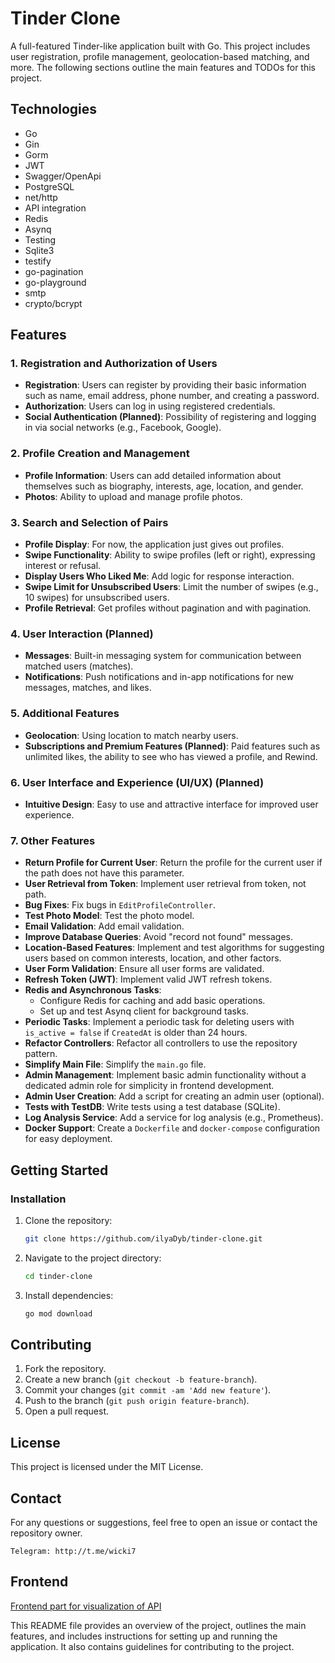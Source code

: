 # Tinder Clone

A full-featured Tinder-like application built with Go. This project includes user registration, profile management, geolocation-based matching, and more. The following sections outline the main features and TODOs for this project.

## Technologies
* Go
* Gin
* Gorm
* JWT
* Swagger/OpenApi
* PostgreSQL
* net/http
* API integration
* Redis
* Asynq
* Testing
* Sqlite3
* testify
* go-pagination
* go-playground
* smtp
* crypto/bcrypt

## Features

### 1. Registration and Authorization of Users
- **Registration**: Users can register by providing their basic information such as name, email address, phone number, and creating a password.
- **Authorization**: Users can log in using registered credentials.
- **Social Authentication (Planned)**: Possibility of registering and logging in via social networks (e.g., Facebook, Google).

### 2. Profile Creation and Management
- **Profile Information**: Users can add detailed information about themselves such as biography, interests, age, location, and gender.
- **Photos**: Ability to upload and manage profile photos.

### 3. Search and Selection of Pairs
- **Profile Display**: For now, the application just gives out profiles.
- **Swipe Functionality**: Ability to swipe profiles (left or right), expressing interest or refusal.
- **Display Users Who Liked Me**: Add logic for response interaction.
- **Swipe Limit for Unsubscribed Users**: Limit the number of swipes (e.g., 10 swipes) for unsubscribed users.
- **Profile Retrieval**: Get profiles without pagination and with pagination.

### 4. User Interaction (Planned)
- **Messages**: Built-in messaging system for communication between matched users (matches).
- **Notifications**: Push notifications and in-app notifications for new messages, matches, and likes.

### 5. Additional Features
- **Geolocation**: Using location to match nearby users.
- **Subscriptions and Premium Features (Planned)**: Paid features such as unlimited likes, the ability to see who has viewed a profile, and Rewind.

### 6. User Interface and Experience (UI/UX) (Planned)
- **Intuitive Design**: Easy to use and attractive interface for improved user experience.

### 7. Other Features
- **Return Profile for Current User**: Return the profile for the current user if the path does not have this parameter.
- **User Retrieval from Token**: Implement user retrieval from token, not path.
- **Bug Fixes**: Fix bugs in `EditProfileController`.
- **Test Photo Model**: Test the photo model.
- **Email Validation**: Add email validation.
- **Improve Database Queries**: Avoid "record not found" messages.
- **Location-Based Features**: Implement and test algorithms for suggesting users based on common interests, location, and other factors.
- **User Form Validation**: Ensure all user forms are validated.
- **Refresh Token (JWT)**: Implement valid JWT refresh tokens.
- **Redis and Asynchronous Tasks**: 
  - Configure Redis for caching and add basic operations.
  - Set up and test Asynq client for background tasks.
- **Periodic Tasks**: Implement a periodic task for deleting users with `is_active = false` if `CreatedAt` is older than 24 hours.
- **Refactor Controllers**: Refactor all controllers to use the repository pattern.
- **Simplify Main File**: Simplify the `main.go` file.
- **Admin Management**: Implement basic admin functionality without a dedicated admin role for simplicity in frontend development.
- **Admin User Creation**: Add a script for creating an admin user (optional).
- **Tests with TestDB**: Write tests using a test database (SQLite).
- **Log Analysis Service**: Add a service for log analysis (e.g., Prometheus).
- **Docker Support**: Create a `Dockerfile` and `docker-compose` configuration for easy deployment.

## Getting Started

### Installation
1. Clone the repository:
    ```sh
    git clone https://github.com/ilyaDyb/tinder-clone.git
    ```
2. Navigate to the project directory:
    ```sh
    cd tinder-clone
    ```
3. Install dependencies:
    ```sh
    go mod download
    ```

## Contributing
1. Fork the repository.
2. Create a new branch (`git checkout -b feature-branch`).
3. Commit your changes (`git commit -am 'Add new feature'`).
4. Push to the branch (`git push origin feature-branch`).
5. Open a pull request.

## License
This project is licensed under the MIT License.

## Contact
For any questions or suggestions, feel free to open an issue or contact the repository owner.

`Telegram: http://t.me/wicki7`

## Frontend
[Frontend part for visualization of API](https://github.com/ilyaDyb/tinder_frontend)

This README file provides an overview of the project, outlines the main features, and includes instructions for setting up and running the application. It also contains guidelines for contributing to the project.
